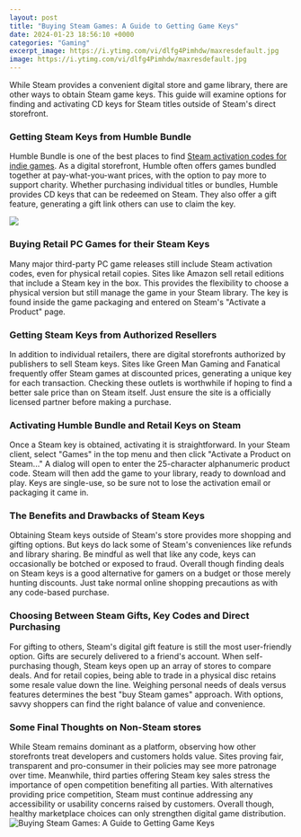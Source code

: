 ```yaml
---
layout: post
title: "Buying Steam Games: A Guide to Getting Game Keys"
date: 2024-01-23 18:56:10 +0000
categories: "Gaming"
excerpt_image: https://i.ytimg.com/vi/dlfg4Pimhdw/maxresdefault.jpg
image: https://i.ytimg.com/vi/dlfg4Pimhdw/maxresdefault.jpg
---
```


While Steam provides a convenient digital store and game library, there are other ways to obtain Steam game keys. This guide will examine options for finding and activating CD keys for Steam titles outside of Steam's direct storefront.
### Getting Steam Keys from Humble Bundle 
Humble Bundle is one of the best places to find [Steam activation codes for indie games](https://store.fi.io.vn/women-happy-halloween-shirts-pug-dog-happy-hallothanksmas-1). As a digital storefront, Humble often offers games bundled together at pay-what-you-want prices, with the option to pay more to support charity. Whether purchasing individual titles or bundles, Humble provides CD keys that can be redeemed on Steam. They also offer a gift feature, generating a gift link others can use to claim the key. 

![](https://voltcave.com/wp-content/uploads/2021/05/cdkeys-games.jpg)
### Buying Retail PC Games for their Steam Keys
Many major third-party PC game releases still include Steam activation codes, even for physical retail copies. Sites like Amazon sell retail editions that include a Steam key in the box. This provides the flexibility to choose a physical version but still manage the game in your Steam library. The key is found inside the game packaging and entered on Steam's "Activate a Product" page.
### Getting Steam Keys from Authorized Resellers
In addition to individual retailers, there are digital storefronts authorized by publishers to sell Steam keys. Sites like Green Man Gaming and Fanatical frequently offer Steam games at discounted prices, generating a unique key for each transaction. Checking these outlets is worthwhile if hoping to find a better sale price than on Steam itself. Just ensure the site is a officially licensed partner before making a purchase. 
### Activating Humble Bundle and Retail Keys on Steam
Once a Steam key is obtained, activating it is straightforward. In your Steam client, select "Games" in the top menu and then click "Activate a Product on Steam..." A dialog will open to enter the 25-character alphanumeric product code. Steam will then add the game to your library, ready to download and play. Keys are single-use, so be sure not to lose the activation email or packaging it came in.
### The Benefits and Drawbacks of Steam Keys
Obtaining Steam keys outside of Steam's store provides more shopping and gifting options. But keys do lack some of Steam's conveniences like refunds and library sharing. Be mindful as well that like any code, keys can occasionally be botched or exposed to fraud. Overall though finding deals on Steam keys is a good alternative for gamers on a budget or those merely hunting discounts. Just take normal online shopping precautions as with any code-based purchase.
### Choosing Between Steam Gifts, Key Codes and Direct Purchasing 
For gifting to others, Steam's digital gift feature is still the most user-friendly option. Gifts are securely delivered to a friend's account. When self-purchasing though, Steam keys open up an array of stores to compare deals. And for retail copies, being able to trade in a physical disc retains some resale value down the line. Weighing personal needs of deals versus features determines the best "buy Steam games" approach. With options, savvy shoppers can find the right balance of value and convenience.
### Some Final Thoughts on Non-Steam stores 
While Steam remains dominant as a platform, observing how other storefronts treat developers and customers holds value. Sites proving fair, transparent and pro-consumer in their policies may see more patronage over time. Meanwhile, third parties offering Steam key sales stress the importance of open competition benefiting all parties. With alternatives providing price competition, Steam must continue addressing any accessibility or usability concerns raised by customers. Overall though, healthy marketplace choices can only strengthen digital game distribution.
![Buying Steam Games: A Guide to Getting Game Keys](https://i.ytimg.com/vi/dlfg4Pimhdw/maxresdefault.jpg)